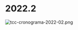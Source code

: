 


2022.2
======







![tcc-cronograma-2022-02.png](tcc-cronograma-2022-02.png/%40%40images/c018c1bd-ff8d-4e10-954d-696012a90c63.png "TCC - Cronograma 2022.2")









